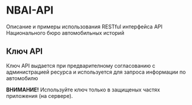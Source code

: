 # NBAI-API
Описание и примеры использования RESTful интерфейса API Национального бюро автомобильных историй
## Ключ API

Ключ API выдается при предварителному согласованию с администрацией ресурса и используется для запроса информации по автомобилю

**ВНИМАНИЕ!** Используйте ключ только в защищеных частях приложения (на сервере).
